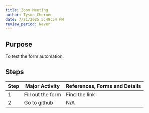 ```yaml
---
title: Zoom Meeting
author: Tyson Chernen
date: 7/21/2025 5:49:54 PM
review_period: Never
---
```


## Purpose
To test the form automation.

## Steps

| Step | Major Activity | References, Forms and Details |
|------|----------------|-------------------------------|
| 1 | Fill out the form | Find the link |
| 2 | Go to github | N/A |
